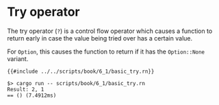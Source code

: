 # Try operator

The try operator (`?`) is a control flow operator which causes a function to
return early in case the value being tried over has a certain value.

For `Option`, this causes the function to return if it has the `Option::None`
variant.

```rust,noplaypen
{{#include ../../scripts/book/6_1/basic_try.rn}}
```

```text
$> cargo run -- scripts/book/6_1/basic_try.rn
Result: 2, 1
== () (7.4912ms)
```